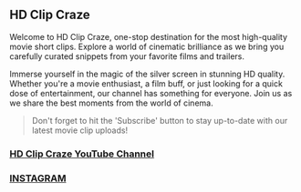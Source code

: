 
## HD Clip Craze

Welcome to HD Clip Craze, one-stop destination for the most high-quality movie short clips. Explore a world of cinematic brilliance as we bring you carefully curated snippets from your favorite films and trailers. 

Immerse yourself in the magic of the silver screen in stunning HD quality. Whether you're a movie enthusiast, a film buff, or just looking for a quick dose of entertainment, our channel has something for everyone. Join us as we share the best moments from the world of cinema. 

> Don't forget to hit the 'Subscribe' button to stay up-to-date with our
> latest movie clip uploads!




### <a href="https://www.youtube.com/@HDClipCraze" id="youtubeLink">HD Clip Craze YouTube Channel</a>
### <a href="https://www.instagram.com/hdclipcraze/" id="instagramLink">INSTAGRAM</a>
<script>
    window.onload = function() {
        // Get the link elements by their IDs
        var youtubeLink = document.getElementById("youtubeLink");
        var instagramLink = document.getElementById("instagramLink");
        
        // Add the target="_blank" attribute to open links in a new tab
        youtubeLink.setAttribute("target", "_blank");
        instagramLink.setAttribute("target", "_blank");
    }
</script>


